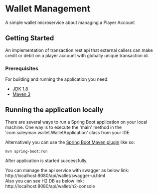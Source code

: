 # Wallet Management

A simple wallet microservice about managing a Player Account


## Getting Started

An implementation of transaction rest api that external callers
can make credit or debit on a player account with globally unique transaction id.

### Prerequisites

For building and running the application you need:

- [JDK 1.8](http://www.oracle.com/technetwork/java/javase/downloads/jdk8-downloads-2133151.html)
- [Maven 3](https://maven.apache.org)

## Running the application locally

There are several ways to run a Spring Boot application on your local machine. One way is to execute the 'main' method in the 'com.suleyman.wallet.WalletApplication' class from your IDE.

Alternatively you can use the [Spring Boot Maven plugin](https://docs.spring.io/spring-boot/docs/current/reference/html/build-tool-plugins-maven-plugin.html) like so:

```shell
mvn spring-boot:run
```
After application is started successfully.

You can manage the api service with swagger as below link:</br>
	http://localhost:8080/api/wallet/swagger-ui.html</br>
Also you can see H2 DB as below link:</br>
	http://localhost:8080/api/wallet/h2-console
